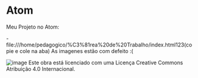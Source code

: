 # Atom
Meu Projeto no Atom:

-file:///home/pedagogico/%C3%81rea%20de%20Trabalho/index.html123(copie e cole na aba)
As imagenes estão com defeito :(

![image](https://github.com/Neosoroo/Atom/assets/140523541/1e914d21-6422-47cd-860d-669661506981)
Este obra está licenciado com uma Licença Creative Commons Atribuição 4.0 Internacional.
